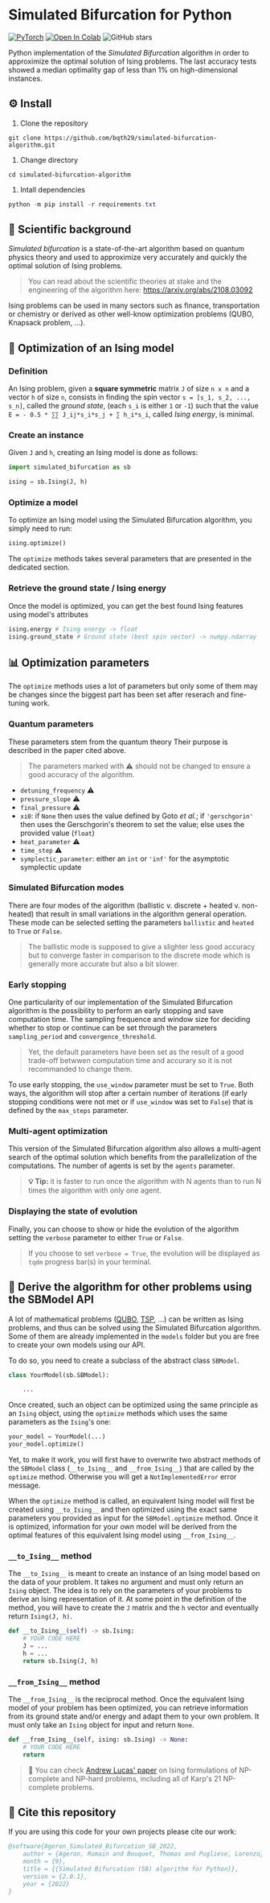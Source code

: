 # Simulated Bifurcation for Python

[![PyTorch](https://img.shields.io/badge/PyTorch-%23EE4C2C.svg?logo=PyTorch&logoColor=white)](https://pytorch.org/)
[![Open In Colab](https://colab.research.google.com/assets/colab-badge.svg)](https://colab.research.google.com/drive/1xtse4sLIDAh8nsQ6HcIr7BzM7sft88WA?usp=sharing)
![GitHub stars](https://img.shields.io/github/stars/bqth29/simulated-bifurcation-algorithm.svg?style=social&label=Star)

Python implementation of the _Simulated Bifurcation_ algorithm in order to approximize the optimal solution of Ising problems. The last accuracy tests showed a median optimality gap of less than 1% on high-dimensional instances.

## ⚙️ Install

1. Clone the repository

```
git clone https://github.com/bqth29/simulated-bifurcation-algorithm.git
```

1. Change directory

```
cd simulated-bifurcation-algorithm
```

1. Intall dependencies

```powershell
python -m pip install -r requirements.txt
```

## 🧪 Scientific background

_Simulated bifurcation_ is a state-of-the-art algorithm based on quantum physics theory and used to approximize very accurately and quickly the optimal solution of Ising problems. 
>You can read about the scientific theories at stake and the engineering of the algorithm here: https://arxiv.org/abs/2108.03092

Ising problems can be used in many sectors such as finance, transportation or chemistry or derived as other well-know optimization problems (QUBO, Knapsack problem, ...).

## 🚀 Optimization of an Ising model

### Definition

An Ising problem, given a **square symmetric** matrix `J` of size `n x n` and a vector `h` of size `n`, consists in finding the spin vector `s = [s_1, s_2, ..., s_n]`, called the *ground state*, (each `s_i` is either `1` or `-1`) such that the value `E = - 0.5 * ∑∑ J_ij*s_i*s_j + ∑ h_i*s_i`, called *Ising energy*, is minimal.

### Create an instance

Given `J` and `h`, creating an Ising model is done as follows:

```python
import simulated_bifurcation as sb

ising = sb.Ising(J, h)
```

### Optimize a model

To optimize an Ising model using the Simulated Bifurcation algorithm, you simply need to run:

```python
ising.optimize()
```

The `optimize` methods takes several parameters that are presented in the dedicated section.

### Retrieve the ground state / Ising energy

Once the model is optimized, you can get the best found Ising features using model's attributes

```python
ising.energy # Ising energy -> float
ising.ground_state # Ground state (best spin vector) -> numpy.ndarray
```

## 📊 Optimization parameters

The `optimize` methods uses a lot of parameters but only some of them may be changes since the biggest part has been set after reserach and fine-tuning work.

### Quantum parameters

These parameters stem from the quantum theory Their purpose is described in the paper cited above.

> The parameters marked with ⚠️ should not be changed to ensure a good accuracy of the algorithm.

- `detuning_frequency` ⚠️
- `pressure_slope` ⚠️
- `final_pressure` ⚠️
- `xi0`: if `None` then uses the value defined by Goto *et al.*; if `'gerschgorin'` then uses the Gerschgorin's theorem to set the value; else uses the provided value (`float`)
- `heat_parameter` ⚠️
- `time_step` ⚠️
- `symplectic_parameter`: either an `int` or `'inf'` for the asymptotic symplectic update

### Simulated Bifurcation modes

There are four modes of the algorithm (ballistic v. discrete + heated v. non-heated) that result in small variations in the algorithm general operation. These mode can be selected setting the parameters `ballistic` and `heated` to `True` or `False`.

> The ballistic mode is supposed to give a slighter less good accuracy but to converge faster in comparison to the discrete mode which is generally more accurate but also a bit slower.

### Early stopping

One particularity of our implementation of the Simulated Bifurcation algorithm is the possibility to perform an early stopping and save computation time. The sampling frequence and window size for deciding whether to stop or continue can be set through the parameters `sampling_period` and `convergence_threshold`. 

> Yet, the default parameters have been set as the result of a good trade-off betwwen computation time and accurary so it is not recommanded to change them.

To use early stopping, the `use_window` parameter must be set to `True`. Both ways, the algorithm will stop after a certain number of iterations (if early stopping conditions were not met or if `use_window` was set to `False`) that is defined by the `max_steps` parameter.

### Multi-agent optimization

This version of the Simulated Bifurcation algorithm also allows a multi-agent search of the optimal solution which benefits from the parallelization of the computations. The number of agents is set by the `agents` parameter.

> **💡 Tip:** it is faster to run once the algorithm with N agents than to run N times the algorithm with only one agent.

### Displaying the state of evolution

Finally, you can choose to show or hide the evolution of the algorithm setting the `verbose` parameter to either `True` or `False`.

> If you choose to set `verbose = True`, the evolution will be displayed as `tqdm` progress bar(s) in your terminal.

## 🔀 Derive the algorithm for other problems using the SBModel API

A lot of mathematical problems ([QUBO](https://en.wikipedia.org/wiki/Quadratic_unconstrained_binary_optimization), [TSP](https://en.wikipedia.org/wiki/Travelling_salesman_problem), ...) can be written as Ising problems, and thus can be solved using the Simulated Bifurcation algorithm. Some of them are already implemented in the `models` folder but you are free to create your own models using our API.

To do so, you need to create a subclass of the abstract class `SBModel`.

```python
class YourModel(sb.SBModel):

    ...
```

Once created, such an object can be optimized using the same principle as an `Ising` object, using the `optimize` methods which uses the same parameters as the `Ising`'s one:

```python
your_model = YourModel(...)
your_model.optimize()
```

Yet, to make it work, you will first have to overwrite two abstract methods of the `SBModel` class (`__to_Ising__` and `__from_Ising__`) that are called by the `optimize` method. Otherwise you will get a `NotImplementedError` error message.

When the `optimize` method is called, an equivalent Ising model will first be created using `__to_Ising__` and then optimized using the exact same parameters you provided as input for the `SBModel.optimize` method. Once it is optimized, information for your own model will be derived from the optimal features of this equivalent Ising model using `__from_Ising__`.

### `__to_Ising__` method

The `__to_Ising__` is meant to create an instance of an Ising model based on the data of your problem. It takes no argument and must only return an `Ising` object. The idea is to rely on the parameters of your problems to derive an Ising representation of it. At some point in the definition of the method, you will have to create the `J` matrix and the `h` vector and eventually return `Ising(J, h)`.

```python
def __to_Ising__(self) -> sb.Ising:
    # YOUR CODE HERE
    J = ...
    h = ...
    return sb.Ising(J, h)
```

### `__from_Ising__` method

The `__from_Ising__` is the reciprocal method. Once the equivalent Ising model of your problem has been optimized, you can retrieve information from its ground state and/or energy and adapt them to your own problem. It must only take an `Ising` object for input and return `None`.

```python
def __from_Ising__(self, ising: sb.Ising) -> None:
    # YOUR CODE HERE
    return 
```

> 🔎 You can check [Andrew Lucas' paper](https://arxiv.org/pdf/1302.5843.pdf) on Ising formulations of NP-complete and NP-hard problems, including all of Karp's 21 NP-complete problems.

## 🔗 Cite this repository

If you are using this code for your own projects please cite our work:

```bibtex
@software{Ageron_Simulated_Bifurcation_SB_2022,
    author = {Ageron, Romain and Bouquet, Thomas and Pugliese, Lorenzo},
    month = {9},
    title = {{Simulated Bifurcation (SB) algorithm for Python}},
    version = {2.0.1},
    year = {2022}
}
```
